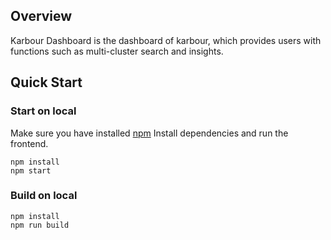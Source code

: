 ## Overview

Karbour Dashboard is the dashboard of karbour, which provides users with functions such as multi-cluster search and insights.

## Quick Start

### Start on local

Make sure you have installed [npm](https://github.com/npm/cli#installation)
Install dependencies and run the frontend.

```shell
npm install
npm start
```

### Build on local

```shell
npm install
npm run build
```
